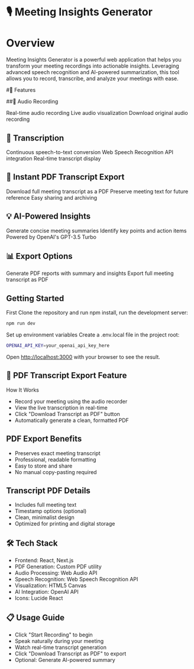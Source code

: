 # 🎙️ Meeting Insights Generator

# Overview

Meeting Insights Generator is a powerful web application that helps you transform your meeting recordings into actionable insights. Leveraging advanced speech recognition and AI-powered summarization, this tool allows you to record, transcribe, and analyze your meetings with ease.



#🌟 Features

##🎤 Audio Recording

Real-time audio recording
Live audio visualization
Download original audio recording

## 📝 Transcription

Continuous speech-to-text conversion
Web Speech Recognition API integration
Real-time transcript display
## 📄 Instant PDF Transcript Export

Download full meeting transcript as a PDF
Preserve meeting text for future reference
Easy sharing and archiving



## 💡 AI-Powered Insights

Generate concise meeting summaries
Identify key points and action items
Powered by OpenAI's GPT-3.5 Turbo

## 📊 Export Options

Generate PDF reports with summary and insights
Export full meeting transcript as PDF


## Getting Started

First Clone the repository and run npm install, run the development server:

```bash
npm run dev
```
Set up environment variables
Create a .env.local file in the project root:

```bash 
OPENAI_API_KEY=your_openai_api_key_here


```
Open [http://localhost:3000](http://localhost:3000) with your browser to see the result.


## 📄 PDF Transcript Export Feature
How It Works

* Record your meeting using the audio recorder
* View the live transcription in real-time
* Click "Download Transcript as PDF" button
* Automatically generate a clean, formatted PDF

## PDF Export Benefits

* Preserves exact meeting transcript
* Professional, readable formatting
* Easy to store and share
* No manual copy-pasting required

## Transcript PDF Details

* Includes full meeting text
* Timestamp options (optional)
* Clean, minimalist design
* Optimized for printing and digital storage

## 🛠️ Tech Stack

* Frontend: React, Next.js
* PDF Generation: Custom PDF utility
* Audio Processing: Web Audio API
* Speech Recognition: Web Speech Recognition API
* Visualization: HTML5 Canvas
* AI Integration: OpenAI API
* Icons: Lucide React



## 📋 Usage Guide

* Click "Start Recording" to begin
* Speak naturally during your meeting
* Watch real-time transcript generation
* Click "Download Transcript as PDF" to export
* Optional: Generate AI-powered summary
